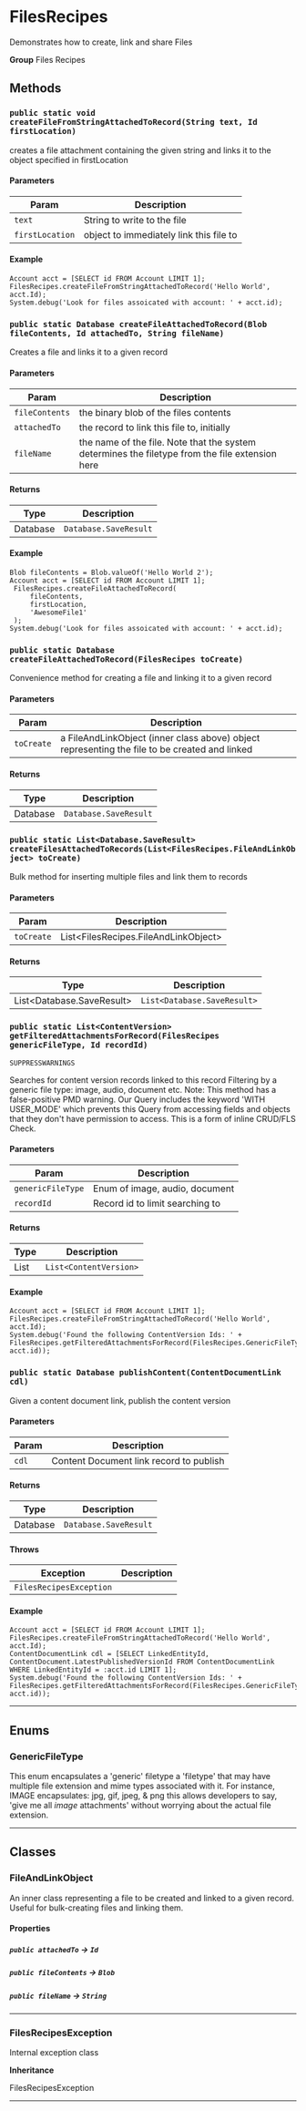 # FilesRecipes

Demonstrates how to create, link and share Files


**Group** Files Recipes

## Methods
### `public static void createFileFromStringAttachedToRecord(String text, Id firstLocation)`

creates a file attachment containing the given string and links it to the object specified in firstLocation

#### Parameters

|Param|Description|
|---|---|
|`text`|String to write to the file|
|`firstLocation`|object to immediately link this file to|

#### Example
```apex
Account acct = [SELECT id FROM Account LIMIT 1];
FilesRecipes.createFileFromStringAttachedToRecord('Hello World', acct.Id);
System.debug('Look for files assoicated with account: ' + acct.id);
```


### `public static Database createFileAttachedToRecord(Blob fileContents, Id attachedTo, String fileName)`

Creates a file and links it to a given record

#### Parameters

|Param|Description|
|---|---|
|`fileContents`|the binary blob of the files contents|
|`attachedTo`|the record to link this file to, initially|
|`fileName`|the name of the file. Note that the system determines  the filetype from the file extension here|

#### Returns

|Type|Description|
|---|---|
|Database|`Database.SaveResult`|

#### Example
```apex
Blob fileContents = Blob.valueOf('Hello World 2');
Account acct = [SELECT id FROM Account LIMIT 1];
 FilesRecipes.createFileAttachedToRecord(
     fileContents,
     firstLocation,
     'AwesomeFile1'
 );
System.debug('Look for files assoicated with account: ' + acct.id);
```


### `public static Database createFileAttachedToRecord(FilesRecipes toCreate)`

Convenience method for creating a file and linking it to a given record

#### Parameters

|Param|Description|
|---|---|
|`toCreate`|a FileAndLinkObject (inner class above) object representing the file to be created and linked|

#### Returns

|Type|Description|
|---|---|
|Database|`Database.SaveResult`|

### `public static List<Database.SaveResult> createFilesAttachedToRecords(List<FilesRecipes.FileAndLinkObject> toCreate)`

Bulk method for inserting multiple files and link them to records

#### Parameters

|Param|Description|
|---|---|
|`toCreate`|List<FilesRecipes.FileAndLinkObject>|

#### Returns

|Type|Description|
|---|---|
|List<Database.SaveResult>|`List<Database.SaveResult>`|

### `public static List<ContentVersion> getFilteredAttachmentsForRecord(FilesRecipes genericFileType, Id recordId)`

`SUPPRESSWARNINGS`

Searches for content version records linked to this record Filtering by a generic file type: image, audio, document etc. Note: This method has a false-positive PMD warning. Our Query includes the keyword 'WITH USER_MODE' which prevents this Query from accessing fields and objects that they don't have permission to access. This is a form of inline CRUD/FLS Check.

#### Parameters

|Param|Description|
|---|---|
|`genericFileType`|Enum of image, audio, document|
|`recordId`|Record id to limit searching to|

#### Returns

|Type|Description|
|---|---|
|List<ContentVersion>|`List<ContentVersion>`|

#### Example
```apex
Account acct = [SELECT id FROM Account LIMIT 1];
FilesRecipes.createFileFromStringAttachedToRecord('Hello World', acct.Id);
System.debug('Found the following ContentVersion Ids: ' + FilesRecipes.getFilteredAttachmentsForRecord(FilesRecipes.GenericFileType.ALL, acct.id));
```


### `public static Database publishContent(ContentDocumentLink cdl)`

Given a content document link, publish the content version

#### Parameters

|Param|Description|
|---|---|
|`cdl`|Content Document link record to publish|

#### Returns

|Type|Description|
|---|---|
|Database|`Database.SaveResult`|

#### Throws

|Exception|Description|
|---|---|
|`FilesRecipesException`||

#### Example
```apex
Account acct = [SELECT id FROM Account LIMIT 1];
FilesRecipes.createFileFromStringAttachedToRecord('Hello World', acct.Id);
ContentDocumentLink cdl = [SELECT LinkedEntityId, ContentDocument.LatestPublishedVersionId FROM ContentDocumentLink WHERE LinkedEntityId = :acct.id LIMIT 1];
System.debug('Found the following ContentVersion Ids: ' + FilesRecipes.getFilteredAttachmentsForRecord(FilesRecipes.GenericFileType.ALL, acct.id));
```


---
## Enums
### GenericFileType

This enum encapsulates a 'generic' filetype a 'filetype'
that may have multiple file extension and mime types associated with it.
For instance, IMAGE encapsulates: jpg, gif, jpeg, & png this allows
developers to say, 'give me all *image* attachments' without worrying
about the actual file extension.


---
## Classes
### FileAndLinkObject

An inner class representing a file to be created and linked to a given record.
Useful for bulk-creating files and linking them.

#### Properties

##### `public attachedTo` → `Id`


##### `public fileContents` → `Blob`


##### `public fileName` → `String`


---

### FilesRecipesException

Internal exception class


**Inheritance**

FilesRecipesException


---
